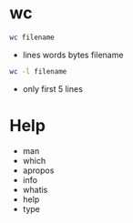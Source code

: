 # wc

```bash
wc filename
```
- lines words bytes filename

```bash
wc -l filename
```
- only first 5 lines

# Help

- man
- which
- apropos
- info
- whatis
- help
- type